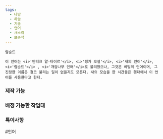 ```yaml
---
tags:
  - 나방
  - 하늘
  - 기술
  - 언어
  - 새소리
  - 보존학
---
```


```
람순드

이 언어는 <i>'만티크 알-타이르'</i>, <i>'렝가 오셀'</i>, <i>'새의 언어'</i>, <i>'람순드'</i> , <i>'개암나무 언어'</i>로 불려왔으나, 그것은 비밀의 언어이며, 그 진정한 이름은 결코 불리는 일이 없을지도 모른다. 새의 모습을 한 시간들은 횃대에서 이 언어를 사용한다고 한다.

```


### 제작 가능



### 배정 가능한 작업대



### 특이사항


#언어 